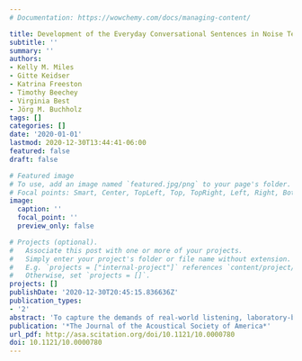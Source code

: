 ```yaml
---
# Documentation: https://wowchemy.com/docs/managing-content/

title: Development of the Everyday Conversational Sentences in Noise Test
subtitle: ''
summary: ''
authors:
- Kelly M. Miles
- Gitte Keidser
- Katrina Freeston
- Timothy Beechey
- Virginia Best
- Jörg M. Buchholz
tags: []
categories: []
date: '2020-01-01'
lastmod: 2020-12-30T13:44:41-06:00
featured: false
draft: false

# Featured image
# To use, add an image named `featured.jpg/png` to your page's folder.
# Focal points: Smart, Center, TopLeft, Top, TopRight, Left, Right, BottomLeft, Bottom, BottomRight.
image:
  caption: ''
  focal_point: ''
  preview_only: false

# Projects (optional).
#   Associate this post with one or more of your projects.
#   Simply enter your project's folder or file name without extension.
#   E.g. `projects = ["internal-project"]` references `content/project/deep-learning/index.md`.
#   Otherwise, set `projects = []`.
projects: []
publishDate: '2020-12-30T20:45:15.836636Z'
publication_types:
- '2'
abstract: 'To capture the demands of real-world listening, laboratory-based speech-in-noise tasks must better reflect the types of speech and environments listeners encounter in everyday life. This article reports the development of original sentence materials that were produced spontaneously with varying vocal efforts. These sentences were extracted from conversations between a talker pair (female/male) communicating in different realistic acoustic environments to elicit normal, raised and loud vocal efforts. In total, 384 sentences were extracted to provide four equivalent lists of 16 sentences at the three efforts for the two talkers. The sentences were presented to 32 young, normally hearing participants in stationary noise at five signal-to-noise ratios from −8 to 0 dB in 2 dB steps. Psychometric functions were fitted for each sentence, revealing an average 50% speech reception threshold (SRT50) of −5.2 dB, and an average slope of 17.2%/dB. Sentences were then level-normalised to adjust their individual SRT50 to the mean (−5.2 dB). The sentences may be combined with realistic background noise to provide an assessment method that better captures the perceptual demands of everyday communication.'
publication: '*The Journal of the Acoustical Society of America*'
url_pdf: http://asa.scitation.org/doi/10.1121/10.0000780
doi: 10.1121/10.0000780
---
```

